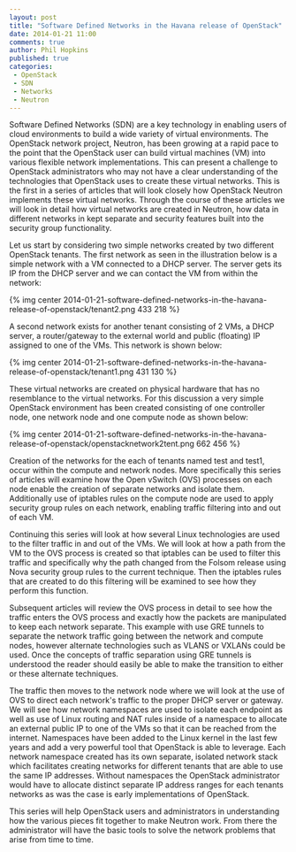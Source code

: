 ```yaml
---
layout: post
title: "Software Defined Networks in the Havana release of OpenStack"
date: 2014-01-21 11:00
comments: true
author: Phil Hopkins
published: true
categories:
 - OpenStack
 - SDN
 - Networks
 - Neutron
---
```



 Software Defined Networks (SDN) are a key technology in enabling users of
 cloud environments to build a wide variety of virtual environments. The
 OpenStack network project, Neutron, has been growing at a rapid pace to the
 point that the OpenStack user can build virtual machines (VM) into various
 flexible network implementations. This can present a challenge to OpenStack
 administrators who may not have a clear understanding of the technologies
 that OpenStack uses to create these virtual networks. This is the first in a
 series of articles that will look closely how OpenStack Neutron implements
 these virtual networks. Through the course of these articles we will look in
 detail how virtual networks are created in Neutron, how data in different
 networks in kept separate and security features built into the security
 group functionality.

<!-- more -->

Let us start by considering two simple networks created by two different
OpenStack tenants. The first network as seen in the illustration below is a
simple network with a VM connected to a DHCP server. The server gets its IP
from the DHCP server and we can contact the VM from within the network:


{% img center 2014-01-21-software-defined-networks-in-the-havana-release-of-openstack/tenant2.png 433 218 %}

A second network exists for another tenant consisting of 2 VMs, a DHCP
server, a router/gateway to the external world and public (floating) IP
assigned to one of the VMs. This network is shown below:

{% img center 2014-01-21-software-defined-networks-in-the-havana-release-of-openstack/tenant1.png 431 130 %}

These virtual networks are created on physical hardware that has no
resemblance to the virtual networks. For this discussion a very simple
OpenStack environment has been created consisting of one controller node,
one network node and one compute node as shown below:

{% img center 2014-01-21-software-defined-networks-in-the-havana-release-of-openstack/openstacknetwork2tent.png 662 456 %}

Creation of the networks for the each of tenants named test and test1,
occur within the compute and network nodes. More specifically this series
of articles will examine how the Open vSwitch (OVS) processes on each node
enable the creation of separate networks and isolate them. Additionally use
of iptables rules on the compute node are used to apply security group rules
on each network, enabling traffic filtering into and out of each VM.

Continuing this series will look at how several Linux technologies are used
to the filter traffic in and out of the VMs.  We will look at how a path
from the VM to the OVS process is created so that iptables can be used to
filter this traffic and specifically why the path changed from the Folsom
release using Nova security group rules to the current technique. Then the
iptables rules that are created to do this filtering will be examined to see
how they perform this function.

Subsequent articles will review the OVS process in detail to see how the
traffic enters the OVS process and exactly how the packets are manipulated
to keep each network separate. This example with use GRE tunnels to separate
the network traffic going between the network and compute nodes, however
alternate technologies such as VLANS or VXLANs could be used. Once the
concepts of traffic separation using GRE tunnels is understood the reader
should easily be able to make the transition to either or these alternate
techniques.

The traffic then moves to the network node where we will look at the use of
OVS to direct each network's traffic to the proper DHCP server or gateway.
We will see how network namespaces are used to isolate each endpoint as well
as use of Linux routing and NAT rules inside of a namespace to allocate an
external public IP to one of the VMs so that it can be reached from the
internet. Namespaces have been added to the Linux kernel in the last few
years and add a very powerful tool that OpenStack is able to leverage. Each
network namespace created has its own separate, isolated network stack which
facilitates creating networks for different tenants that are able to use the
same IP addresses. Without namespaces the OpenStack administrator would have
to allocate distinct separate IP address ranges for each tenants networks as
was the case is early implementations of OpenStack.

This series will help OpenStack users and administrators in understanding
how the various pieces fit together to make Neutron work. From there the
administrator will have the basic tools to solve the network problems that
arise from time to time.
